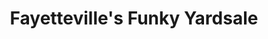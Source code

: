 ---
title: "Fayetteville's Funky Yardsale"
url: /fayetteville/fayettevilles-funky-yardsale/
shop: charity
---